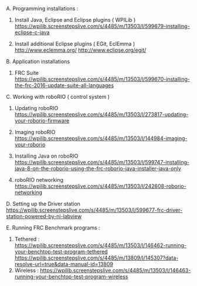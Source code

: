 A. Programming installations :

  1. Install Java, Eclipse and Eclipse plugins ( WPILib )
  https://wpilib.screenstepslive.com/s/4485/m/13503/l/599679-installing-eclipse-c-java

  2. Install additional Eclipse plugins ( EGit, EclEmma )
  http://www.eclemma.org/
  http://www.eclipse.org/egit/

B. Application installations
  1. FRC Suite
  https://wpilib.screenstepslive.com/s/4485/m/13503/l/599670-installing-the-frc-2016-update-suite-all-languages

C. Working with roboRIO ( control system )

  1. Updating roboRIO
  https://wpilib.screenstepslive.com/s/4485/m/13503/l/273817-updating-your-roborio-firmware

  2. Imaging roboRIO
  https://wpilib.screenstepslive.com/s/4485/m/13503/l/144984-imaging-your-roborio

  3. Installing Java on roboRIO
  https://wpilib.screenstepslive.com/s/4485/m/13503/l/599747-installing-java-8-on-the-roborio-using-the-frc-roborio-java-installer-java-only

  4. roboRIO networking
  https://wpilib.screenstepslive.com/s/4485/m/13503/l/242608-roborio-networking

D. Setting up the Driver station
  https://wpilib.screenstepslive.com/s/4485/m/13503/l/599677-frc-driver-station-powered-by-ni-labview

E. Running FRC Benchmark programs :

  1. Tethered : https://wpilib.screenstepslive.com/s/4485/m/13503/l/146462-running-your-benchtop-test-program-tethered
                https://wpilib.screenstepslive.com/s/4485/m/13809/l/145307?data-resolve-url=true&data-manual-id=13809
  2. Wireless : https://wpilib.screenstepslive.com/s/4485/m/13503/l/146463-running-your-benchtop-test-program-wireless

